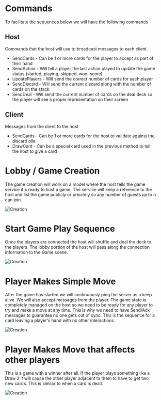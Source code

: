 # Commands
To facilitate the sequences below we will have the following commands

## Host
Commands that the host will use to broadcast messages to each client.

  * SendCards - Can be 1 or more cards for the player to accept as part of their hand
  * SendAction - Will tell a player the last action played to update the game status (started, playing, skipped, won, score)
  * UpdatePlayers - Will send the correct number of cards for each player
  * SendDiscard - Will send the current discard along with the number of cards on the stack
  * SendDeal - Will send the current number of cards on the deal deck so the player will see a proper representation on their screen

## Client
Messages from the client to the host

  * SendCards - Can be 1 or more cards for the host to validate against the discard pile
  * DrawCard - Can be a special card used in the previous method to tell the host to give a card

# Lobby / Game Creation

The game creation will work on a model where the host tells the game service it's ready to host a game. The service will keep a reference to the host and list the game publicly or privately so any number of guests up to n can join.

![Creation](images/GameCreation.png)

# Start Game Play Sequence

Once the players are connected the host will shuffle and deal the deck to the players. The lobby portion of the host will pass along the connection information to the Game scene.

![Creation](images/GameCreation.png)


# Player Makes Simple Move

After the game has started we will continuously ping the server as a keep alive. We will also accept messages from the player. The game state is completely managed on the host so we need to be ready for any player to try and make a move at any time. This is why we need to have Send/Ack messages to guarantee no one gets out of sync. This is the sequence for a card leaving a player's hand with no other interactions.

![Creation](images/SimpleMove.png)

# Player Makes Move that affects other players

This is a game with a winner after all. If the player plays something like a Draw 2 it will cause the other player adjacent to them to have to get two new cards. This is similar to when a card is dealt.

![Creation](images/MoveThatAffectsOtherPlayers.png)